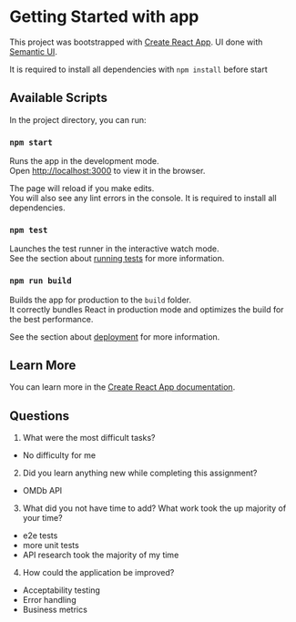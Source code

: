 # Getting Started with app 

This project was bootstrapped with [Create React App](https://github.com/facebook/create-react-app).
UI done with [Semantic UI](https://react.semantic-ui.com/).

It is required to install all dependencies with `npm install` before start

## Available Scripts

In the project directory, you can run:

### `npm start`

Runs the app in the development mode.\
Open [http://localhost:3000](http://localhost:3000) to view it in the browser.

The page will reload if you make edits.\
You will also see any lint errors in the console.
It is required to install all dependencies.

### `npm test`

Launches the test runner in the interactive watch mode.\
See the section about [running tests](https://facebook.github.io/create-react-app/docs/running-tests) for more information.

### `npm run build`

Builds the app for production to the `build` folder.\
It correctly bundles React in production mode and optimizes the build for the best performance.

See the section about [deployment](https://facebook.github.io/create-react-app/docs/deployment) for more information.

## Learn More

You can learn more in the [Create React App documentation](https://facebook.github.io/create-react-app/docs/getting-started).

## Questions

1. What were the most difficult tasks?
- No difficulty for me
2. Did you learn anything new while completing this assignment?
- OMDb API
3. What did you not have time to add? What work took the up majority of your
time?
- e2e tests
- more unit tests
- API research took the majority of my time
4. How could the application be improved?
- Acceptability testing
- Error handling
- Business metrics

